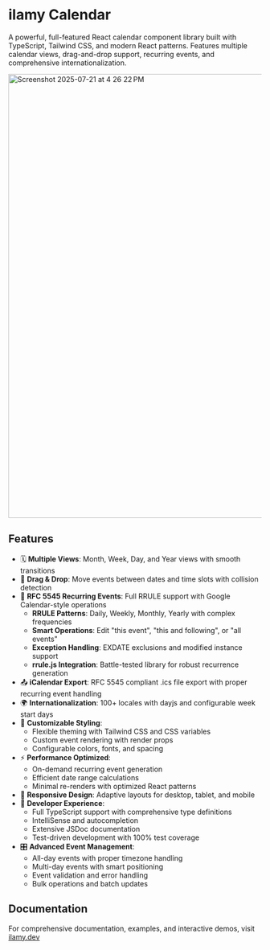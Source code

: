 # ilamy Calendar

A powerful, full-featured React calendar component library built with TypeScript, Tailwind CSS, and modern React patterns. Features multiple calendar views, drag-and-drop support, recurring events, and comprehensive internationalization.

<img width="1648" height="883" alt="Screenshot 2025-07-21 at 4 26 22 PM" src="https://github.com/user-attachments/assets/2fedaec6-bafc-4a29-b045-8b0c5117b486" />

## Features

- 🗓️ **Multiple Views**: Month, Week, Day, and Year views with smooth transitions
- 🎯 **Drag & Drop**: Move events between dates and time slots with collision detection
- 🔄 **RFC 5545 Recurring Events**: Full RRULE support with Google Calendar-style operations
  - **RRULE Patterns**: Daily, Weekly, Monthly, Yearly with complex frequencies
  - **Smart Operations**: Edit "this event", "this and following", or "all events"
  - **Exception Handling**: EXDATE exclusions and modified instance support
  - **rrule.js Integration**: Battle-tested library for robust recurrence generation
- 📤 **iCalendar Export**: RFC 5545 compliant .ics file export with proper recurring event handling
- 🌍 **Internationalization**: 100+ locales with dayjs and configurable week start days
- 🎨 **Customizable Styling**: 
  - Flexible theming with Tailwind CSS and CSS variables
  - Custom event rendering with render props
  - Configurable colors, fonts, and spacing
- ⚡ **Performance Optimized**: 
  - On-demand recurring event generation
  - Efficient date range calculations
  - Minimal re-renders with optimized React patterns
- 📱 **Responsive Design**: Adaptive layouts for desktop, tablet, and mobile
- 🔧 **Developer Experience**:
  - Full TypeScript support with comprehensive type definitions
  - IntelliSense and autocompletion
  - Extensive JSDoc documentation
  - Test-driven development with 100% test coverage
- 🎛️ **Advanced Event Management**:
  - All-day events with proper timezone handling
  - Multi-day events with smart positioning
  - Event validation and error handling
  - Bulk operations and batch updates

## Documentation

For comprehensive documentation, examples, and interactive demos, visit [ilamy.dev](https://ilamy.dev)
